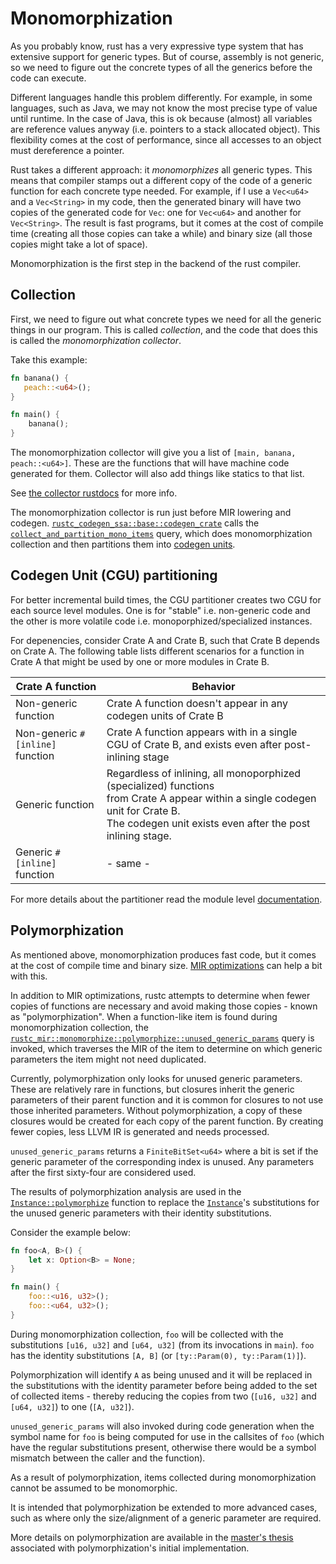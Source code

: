 # Monomorphization

<!-- toc -->

As you probably know, rust has a very expressive type system that has extensive
support for generic types. But of course, assembly is not generic, so we need
to figure out the concrete types of all the generics before the code can
execute.

Different languages handle this problem differently. For example, in some
languages, such as Java, we may not know the most precise type of value until
runtime. In the case of Java, this is ok because (almost) all variables are
reference values anyway (i.e. pointers to a stack allocated object). This
flexibility comes at the cost of performance, since all accesses to an object
must dereference a pointer.

Rust takes a different approach: it _monomorphizes_ all generic types. This
means that compiler stamps out a different copy of the code of a generic
function for each concrete type needed. For example, if I use a `Vec<u64>` and
a `Vec<String>` in my code, then the generated binary will have two copies of
the generated code for `Vec`: one for `Vec<u64>` and another for `Vec<String>`.
The result is fast programs, but it comes at the cost of compile time (creating
all those copies can take a while) and binary size (all those copies might take
a lot of space).

Monomorphization is the first step in the backend of the rust compiler.

## Collection

First, we need to figure out what concrete types we need for all the generic
things in our program. This is called _collection_, and the code that does this
is called the _monomorphization collector_.

Take this example:

```rust
fn banana() {
   peach::<u64>();
}

fn main() {
    banana();
}
```

The monomorphization collector will give you a list of `[main, banana,
peach::<u64>]`. These are the functions that will have machine code generated
for them. Collector will also add things like statics to that list.

See [the collector rustdocs][collect] for more info.

[collect]: https://doc.rust-lang.org/nightly/nightly-rustc/rustc_mir/monomorphize/collector/index.html

The monomorphization collector is run just before MIR lowering and codegen.
[`rustc_codegen_ssa::base::codegen_crate`][codegen1] calls the
[`collect_and_partition_mono_items`][mono] query, which does monomorphization
collection and then partitions them into [codegen
units](../appendix/glossary.md#codegen-unit).

## Codegen Unit (CGU) partitioning

For better incremental build times, the CGU partitioner creates two CGU for each source level
modules. One is for "stable" i.e. non-generic code and the other is more volatile code i.e.
monoporphized/specialized instances.

For depenencies, consider Crate A and Crate B, such that Crate B depends on Crate A.
The following table lists different scenarios for a function in Crate A that might be used by one
or more modules in Crate B.

| Crate A function | Behavior |
| - | - |
| Non-generic function | Crate A function doesn't appear in any codegen units of Crate B |
| Non-generic `#[inline]` function |  Crate A function appears with in a single CGU  of Crate B, and exists even after post-inlining stage|
| Generic function |  Regardless of inlining, all monoporphized (specialized) functions <br> from Crate A appear within a single codegen unit for Crate B. <br> The codegen unit exists even after the post inlining stage.|
| Generic `#[inline]` function |   - same - |

For more details about the partitioner read the module level [documentation].

[mono]: https://doc.rust-lang.org/nightly/nightly-rustc/rustc_mir/monomorphize/partitioning/fn.collect_and_partition_mono_items.html
[codegen1]: https://doc.rust-lang.org/nightly/nightly-rustc/rustc_codegen_ssa/base/fn.codegen_crate.html
[documentation]: https://doc.rust-lang.org/nightly/nightly-rustc/rustc_mir/monomorphize/partitioning/index.html

## Polymorphization

As mentioned above, monomorphization produces fast code, but it comes at the
cost of compile time and binary size. [MIR optimizations][miropt] can help a
bit with this.

In addition to MIR optimizations, rustc attempts to determine when fewer
copies of functions are necessary and avoid making those copies - known
as "polymorphization". When a function-like item is found during
monomorphization collection, the
[`rustc_mir::monomorphize::polymorphize::unused_generic_params`][polymorph]
query is invoked, which traverses the MIR of the item to determine on which
generic parameters the item might not need duplicated.

Currently, polymorphization only looks for unused generic parameters. These
are relatively rare in functions, but closures inherit the generic
parameters of their parent function and it is common for closures to not
use those inherited parameters. Without polymorphization, a copy of these
closures would be created for each copy of the parent function. By
creating fewer copies, less LLVM IR is generated and needs processed.

`unused_generic_params` returns a `FiniteBitSet<u64>` where a bit is set if
the generic parameter of the corresponding index is unused. Any parameters
after the first sixty-four are considered used.

The results of polymorphization analysis are used in the
[`Instance::polymorphize`][inst_polymorph] function to replace the
[`Instance`][inst]'s substitutions for the unused generic parameters with their
identity substitutions.

Consider the example below:

```rust
fn foo<A, B>() {
    let x: Option<B> = None;
}

fn main() {
    foo::<u16, u32>();
    foo::<u64, u32>();
}
```

During monomorphization collection, `foo` will be collected with the
substitutions `[u16, u32]` and `[u64, u32]` (from its invocations in `main`).
`foo` has the identity substitutions `[A, B]` (or
`[ty::Param(0), ty::Param(1)]`).

Polymorphization will identify `A` as being unused and it will be replaced in
the substitutions with the identity parameter before being added to the set
of collected items - thereby reducing the copies from two (`[u16, u32]` and
`[u64, u32]`) to one (`[A, u32]`).

`unused_generic_params` will also invoked during code generation when the
symbol name for `foo` is being computed for use in the callsites of `foo`
(which have the regular substitutions present, otherwise there would be a
symbol mismatch between the caller and the function).

As a result of polymorphization, items collected during monomorphization
cannot be assumed to be monomorphic.

It is intended that polymorphization be extended to more advanced cases,
such as where only the size/alignment of a generic parameter are required.

More details on polymorphization are available in the
[master's thesis][thesis] associated with polymorphization's initial
implementation.

[miropt]: ../mir/optimizations.md
[polymorph]: https://doc.rust-lang.org/nightly/nightly-rustc/rustc_mir/monomorphize/polymorphize/fn.unused_generic_params.html
[inst]: https://doc.rust-lang.org/nightly/nightly-rustc/rustc_middle/ty/instance/struct.Instance.html
[inst_polymorph]: https://doc.rust-lang.org/nightly/nightly-rustc/rustc_middle/ty/instance/struct.Instance.html#method.polymorphize
[thesis]: https://davidtw.co/media/masters_dissertation.pdf
